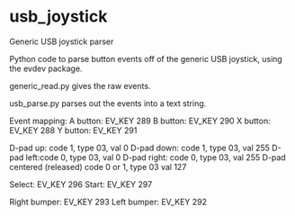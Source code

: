 # usb_joystick
Generic USB joystick parser

Python code to parse button events off of the generic USB joystick, using the evdev package.

generic_read.py gives the raw events.

usb_parse.py parses out the events into a text string.

Event mapping:
A button: EV_KEY 289
B button: EV_KEY 290
X button: EV_KEY 288
Y button: EV_KEY 291

D-pad up: code 1, type 03, val 0
D-pad down: code 1, type 03, val 255
D-pad left:code 0, type 03, val 0
D-pad right: code 0, type 03, val 255
D-pad centered (released) code 0 or 1, type 03 val 127

Select: EV_KEY 296
Start:  EV_KEY 297

Right bumper: EV_KEY 293
Left bumper:  EV_KEY 292
